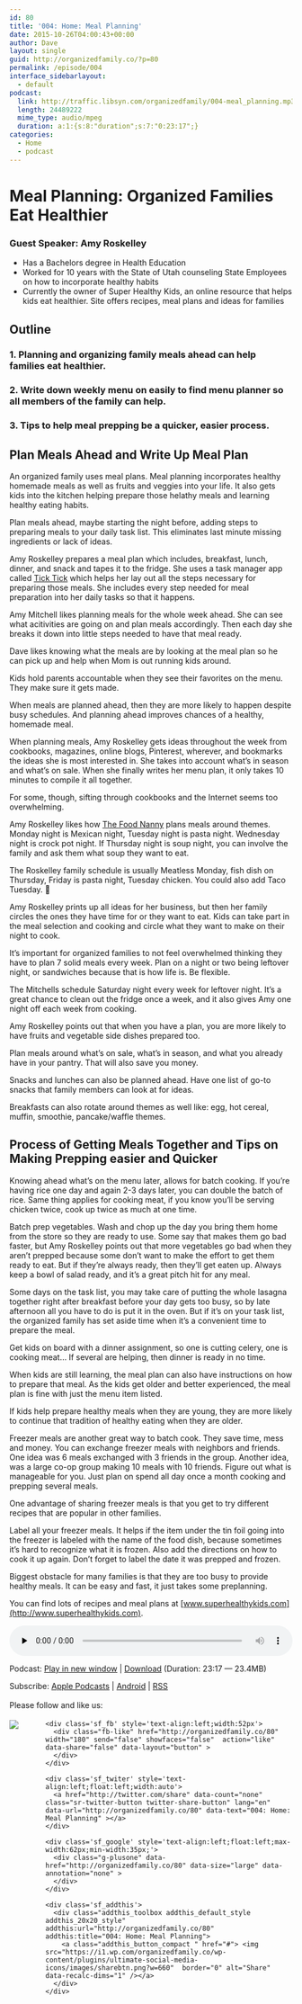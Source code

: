 ```yaml
---
id: 80
title: '004: Home: Meal Planning'
date: 2015-10-26T04:00:43+00:00
author: Dave
layout: single
guid: http://organizedfamily.co/?p=80
permalink: /episode/004
interface_sidebarlayout:
  - default
podcast:
  link: http://traffic.libsyn.com/organizedfamily/004-meal_planning.mp3
  length: 24489222
  mime_type: audio/mpeg
  duration: a:1:{s:8:"duration";s:7:"0:23:17";}
categories:
  - Home
  - podcast
---
```

# Meal Planning: Organized Families Eat Healthier

### Guest Speaker: Amy Roskelley

  * Has a Bachelors degree in Health Education
  * Worked for 10 years with the State of Utah counseling State Employees on how to incorporate healthy habits
  * Currently the owner of Super Healthy Kids, an online resource that helps kids eat healthier. Site offers recipes, meal plans and ideas for families

## Outline

### 1&#46; Planning and organizing family meals ahead can help families eat healthier.

### 2&#46; Write down weekly menu on easily to find menu planner so all members of the family can help.

### 3&#46; Tips to help meal prepping be a quicker, easier process.

## Plan Meals Ahead and Write Up Meal Plan

An organized family uses meal plans. Meal planning incorporates healthy homemade meals as well as fruits and veggies into your life. It also gets kids into the kitchen helping prepare those helathy meals and learning healthy eating habits.

Plan meals ahead, maybe starting the night before, adding steps to preparing meals to your daily task list. This eliminates last minute missing ingredients or lack of ideas.

Amy Roskelley prepares a meal plan which includes, breakfast, lunch, dinner, and snack and tapes it to the fridge. She uses a task manager app called [Tick Tick](https://www.ticktick.com/) which helps her lay out all the steps necessary for preparing those meals. She includes every step needed for meal preparation into her daily tasks so that it happens.

Amy Mitchell likes planning meals for the whole week ahead. She can see what acitivities are going on and plan meals accordingly. Then each day she breaks it down into little steps needed to have that meal ready.

Dave likes knowing what the meals are by looking at the meal plan so he can pick up and help when Mom is out running kids around.

Kids hold parents accountable when they see their favorites on the menu. They make sure it gets made.

When meals are planned ahead, then they are more likely to happen despite busy schedules. And planning ahead improves chances of a healthy, homemade meal.

When planning meals, Amy Roskelley gets ideas throughout the week from cookbooks, magazines, online blogs, Pinterest, wherever, and bookmarks the ideas she is most interested in. She takes into account what&#8217;s in season and what&#8217;s on sale. When she finally writes her menu plan, it only takes 10 minutes to compile it all together.

For some, though, sifting through cookbooks and the Internet seems too overwhelming.

Amy Roskelley likes how [The Food Nanny](http://thefoodnanny.com/) plans meals around themes. Monday night is Mexican night, Tuesday night is pasta night. Wednesday night is crock pot night. If Thursday night is soup night, you can involve the family and ask them what soup they want to eat.

The Roskelley family schedule is usually Meatless Monday, fish dish on Thursday, Friday is pasta night, Tuesday chicken. You could also add Taco Tuesday. 🙂

Amy Roskelley prints up all ideas for her business, but then her family circles the ones they have time for or they want to eat. Kids can take part in the meal selection and cooking and circle what they want to make on their night to cook.

It&#8217;s important for organized families to not feel overwhelmed thinking they have to plan 7 solid meals every week. Plan on a night or two being leftover night, or sandwiches because that is how life is. Be flexible.

The Mitchells schedule Saturday night every week for leftover night. It&#8217;s a great chance to clean out the fridge once a week, and it also gives Amy one night off each week from cooking.

Amy Roskelley points out that when you have a plan, you are more likely to have fruits and vegetable side dishes prepared too.

Plan meals around what&#8217;s on sale, what&#8217;s in season, and what you already have in your pantry. That will also save you money.

Snacks and lunches can also be planned ahead. Have one list of go-to snacks that family members can look at for ideas.

Breakfasts can also rotate around themes as well like: egg, hot cereal, muffin, smoothie, pancake/waffle themes.

## Process of Getting Meals Together and Tips on Making Prepping easier and Quicker

Knowing ahead what&#8217;s on the menu later, allows for batch cooking. If you&#8217;re having rice one day and again 2-3 days later, you can double the batch of rice. Same thing applies for cooking meat, if you know you&#8217;ll be serving chicken twice, cook up twice as much at one time.

Batch prep vegetables. Wash and chop up the day you bring them home from the store so they are ready to use. Some say that makes them go bad faster, but Amy Roskelley points out that more vegetables go bad when they aren&#8217;t prepped because some don&#8217;t want to make the effort to get them ready to eat. But if they&#8217;re always ready, then they&#8217;ll get eaten up. Always keep a bowl of salad ready, and it&#8217;s a great pitch hit for any meal.

Some days on the task list, you may take care of putting the whole lasagna together right after breakfast before your day gets too busy, so by late afternoon all you have to do is put it in the oven. But if it&#8217;s on your task list, the organized family has set aside time when it&#8217;s a convenient time to prepare the meal.

Get kids on board with a dinner assignment, so one is cutting celery, one is cooking meat&#8230; If several are helping, then dinner is ready in no time.

When kids are still learning, the meal plan can also have instructions on how to prepare that meal. As the kids get older and better experienced, the meal plan is fine with just the menu item listed.

If kids help prepare healthy meals when they are young, they are more likely to continue that tradition of healthy eating when they are older.

Freezer meals are another great way to batch cook. They save time, mess and money. You can exchange freezer meals with neighbors and friends. One idea was 6 meals exchanged with 3 friends in the group. Another idea, was a large co-op group making 10 meals with 10 friends. Figure out what is manageable for you. Just plan on spend all day once a month cooking and prepping several meals.

One advantage of sharing freezer meals is that you get to try different recipes that are popular in other families.

Label all your freezer meals. It helps if the item under the tin foil going into the freezer is labeled with the name of the food dish, because sometimes it&#8217;s hard to recognize what it is frozen. Also add the directions on how to cook it up again. Don&#8217;t forget to label the date it was prepped and frozen.

Biggest obstacle for many families is that they are too busy to provide healthy meals. It can be easy and fast, it just takes some preplanning.

You can find lots of recipes and meal plans at [www.superhealthykids.com](http://www.superhealthykids.com).

<div class="powerpress_player" id="powerpress_player_5325">
  <audio class="wp-audio-shortcode" id="audio-80-5" preload="none" style="width: 100%;" controls="controls"><source type="audio/mpeg" src="http://traffic.libsyn.com/organizedfamily/004-meal_planning.mp3?_=5" /><a href="http://traffic.libsyn.com/organizedfamily/004-meal_planning.mp3">http://traffic.libsyn.com/organizedfamily/004-meal_planning.mp3</a></audio>
</div>

<p class="powerpress_links powerpress_links_mp3">
  Podcast: <a href="http://traffic.libsyn.com/organizedfamily/004-meal_planning.mp3" class="powerpress_link_pinw" target="_blank" title="Play in new window" onclick="return powerpress_pinw('http://organizedfamily.co/?powerpress_pinw=80-podcast');" rel="nofollow">Play in new window</a> | <a href="http://traffic.libsyn.com/organizedfamily/004-meal_planning.mp3" class="powerpress_link_d" title="Download" rel="nofollow" download="004-meal_planning.mp3">Download</a> (Duration: 23:17 &#8212; 23.4MB)
</p>

<p class="powerpress_links powerpress_subscribe_links">
  Subscribe: <a href="https://itunes.apple.com/us/podcast/organized-family/id1047979605?mt=2&ls=1#episodeGuid=http%3A%2F%2Forganizedfamily.co%2F%3Fp%3D80" class="powerpress_link_subscribe powerpress_link_subscribe_itunes" title="Subscribe on Apple Podcasts" rel="nofollow">Apple Podcasts</a> | <a href="http://subscribeonandroid.com/organizedfamily.co/feed/podcast" class="powerpress_link_subscribe powerpress_link_subscribe_android" title="Subscribe on Android" rel="nofollow">Android</a> | <a href="http://organizedfamily.co/feed/podcast" class="powerpress_link_subscribe powerpress_link_subscribe_rss" title="Subscribe via RSS" rel="nofollow">RSS</a>
</p>

<div class='sfsi_Sicons' style='width: 100%; display: inline-block; vertical-align: middle; text-align:left'>
  <div style='margin:0px 8px 0px 0px; line-height: 24px'>
    <span>Please follow and like us:</span>
  </div>
  
  <div class='sfsi_socialwpr'>
    <div class='sf_subscrbe' style='text-align:left;float:left;width:64px'>
      <a href="http://www.specificfeeds.com/widget/emailsubscribe/MTc5ODgx/OA==/" target="_blank"><img src="https://i2.wp.com/organizedfamily.co/wp-content/plugins/ultimate-social-media-icons/images/follow_subscribe.png?w=660" data-recalc-dims="1" /></a>
    </div>
    
    <div class='sf_fb' style='text-align:left;width:52px'>
      <div class="fb-like" href="http://organizedfamily.co/80" width="180" send="false" showfaces="false"  action="like" data-share="false" data-layout="button" >
      </div>
    </div>
    
    <div class='sf_twiter' style='text-align:left;float:left;width:auto'>
      <a href="http://twitter.com/share" data-count="none" class="sr-twitter-button twitter-share-button" lang="en" data-url="http://organizedfamily.co/80" data-text="004: Home: Meal Planning" ></a>
    </div>
    
    <div class='sf_google' style='text-align:left;float:left;max-width:62px;min-width:35px;'>
      <div class="g-plusone" data-href="http://organizedfamily.co/80" data-size="large" data-annotation="none" >
      </div>
    </div>
    
    <div class='sf_addthis'>
      <div class="addthis_toolbox addthis_default_style addthis_20x20_style" addthis:url="http://organizedfamily.co/80" addthis:title="004: Home: Meal Planning">
        <a class="addthis_button_compact " href="#"> <img src="https://i1.wp.com/organizedfamily.co/wp-content/plugins/ultimate-social-media-icons/images/sharebtn.png?w=660"  border="0" alt="Share" data-recalc-dims="1" /></a>
      </div>
    </div>
  </div>
</div>